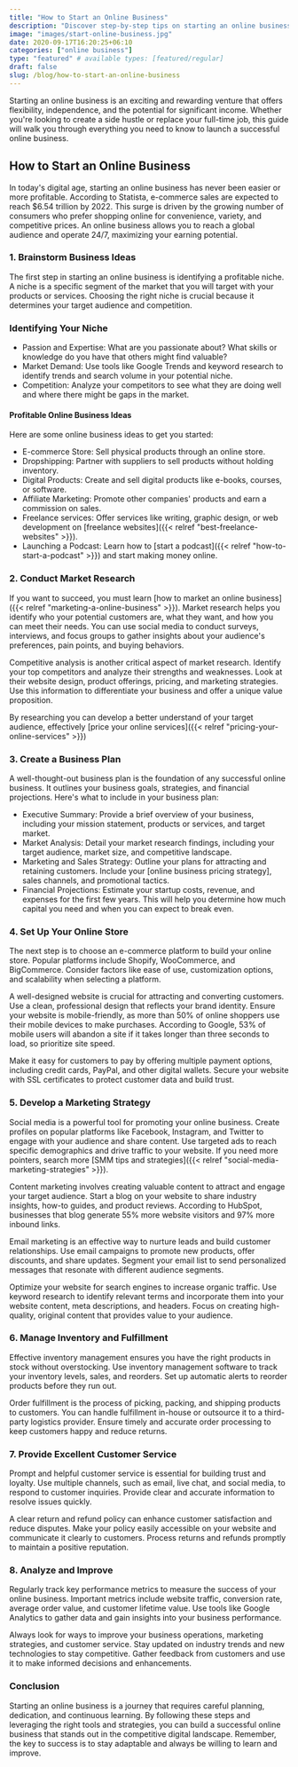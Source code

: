 ```yaml
---
title: "How to Start an Online Business"
description: "Discover step-by-step tips on starting an online business. Learn from idea generation to marketing strategies in this comprehensive guide."
image: "images/start-online-business.jpg"
date: 2020-09-17T16:20:25+06:10
categories: ["online business"]
type: "featured" # available types: [featured/regular]
draft: false
slug: /blog/how-to-start-an-online-business
---
```


Starting an online business is an exciting and rewarding venture that offers flexibility, independence, and the potential for significant income. Whether you're looking to create a side hustle or replace your full-time job, this guide will walk you through everything you need to know to launch a successful online business.

## How to Start an Online Business

In today's digital age, starting an online business has never been easier or more profitable. According to Statista, e-commerce sales are expected to reach $6.54 trillion by 2022. This surge is driven by the growing number of consumers who prefer shopping online for convenience, variety, and competitive prices. An online business allows you to reach a global audience and operate 24/7, maximizing your earning potential.

### 1. Brainstorm Business Ideas

The first step in starting an online business is identifying a profitable niche. A niche is a specific segment of the market that you will target with your products or services. Choosing the right niche is crucial because it determines your target audience and competition.

### Identifying Your Niche

* Passion and Expertise: What are you passionate about? What skills or knowledge do you have that others might find valuable?
* Market Demand: Use tools like Google Trends and keyword research to identify trends and search volume in your potential niche.
* Competition: Analyze your competitors to see what they are doing well and where there might be gaps in the market.

#### Profitable Online Business Ideas

Here are some online business ideas to get you started:

* E-commerce Store: Sell physical products through an online store.
* Dropshipping: Partner with suppliers to sell products without holding inventory.
* Digital Products: Create and sell digital products like e-books, courses, or software.
* Affiliate Marketing: Promote other companies' products and earn a commission on sales.
* Freelance services: Offer services like writing, graphic design, or web development on [freelance websites]({{< relref "best-freelance-websites" >}}).
* Launching a Podcast: Learn how to [start a podcast]({{< relref "how-to-start-a-podcast" >}}) and start making money online.

### 2. Conduct Market Research

If you want to succeed, you must learn [how to market an online business]({{< relref "marketing-a-online-business" >}}). Market research helps you identify who your potential customers are, what they want, and how you can meet their needs. You can use social media to conduct surveys, interviews, and focus groups to gather insights about your audience's preferences, pain points, and buying behaviors.

Competitive analysis is another critical aspect of market research. Identify your top competitors and analyze their strengths and weaknesses. Look at their website design, product offerings, pricing, and marketing strategies. Use this information to differentiate your business and offer a unique value proposition.

By researching you can develop a better understand of your target audience, effectively [price your online services]({{< relref "pricing-your-online-services" >}})


### 3. Create a Business Plan

A well-thought-out business plan is the foundation of any successful online business. It outlines your business goals, strategies, and financial projections. Here's what to include in your business plan:

* Executive Summary: Provide a brief overview of your business, including your mission statement, products or services, and target market.
* Market Analysis: Detail your market research findings, including your target audience, market size, and competitive landscape.
* Marketing and Sales Strategy: Outline your plans for attracting and retaining customers. Include your [online business pricing strategy], sales channels, and promotional tactics.
* Financial Projections: Estimate your startup costs, revenue, and expenses for the first few years. This will help you determine how much capital you need and when you can expect to break even.

### 4. Set Up Your Online Store

The next step is to choose an e-commerce platform to build your online store. Popular platforms include Shopify, WooCommerce, and BigCommerce. Consider factors like ease of use, customization options, and scalability when selecting a platform.

A well-designed website is crucial for attracting and converting customers. Use a clean, professional design that reflects your brand identity. Ensure your website is mobile-friendly, as more than 50% of online shoppers use their mobile devices to make purchases. According to Google, 53% of mobile users will abandon a site if it takes longer than three seconds to load, so prioritize site speed.

Make it easy for customers to pay by offering multiple payment options, including credit cards, PayPal, and other digital wallets. Secure your website with SSL certificates to protect customer data and build trust.

### 5. Develop a Marketing Strategy

Social media is a powerful tool for promoting your online business. Create profiles on popular platforms like Facebook, Instagram, and Twitter to engage with your audience and share content. Use targeted ads to reach specific demographics and drive traffic to your website. If you need more pointers, search more [SMM tips and strategies]({{< relref "social-media-marketing-strategies" >}}).

Content marketing involves creating valuable content to attract and engage your target audience. Start a blog on your website to share industry insights, how-to guides, and product reviews. According to HubSpot, businesses that blog generate 55% more website visitors and 97% more inbound links.

Email marketing is an effective way to nurture leads and build customer relationships. Use email campaigns to promote new products, offer discounts, and share updates. Segment your email list to send personalized messages that resonate with different audience segments.

Optimize your website for search engines to increase organic traffic. Use keyword research to identify relevant terms and incorporate them into your website content, meta descriptions, and headers. Focus on creating high-quality, original content that provides value to your audience.

### 6. Manage Inventory and Fulfillment

Effective inventory management ensures you have the right products in stock without overstocking. Use inventory management software to track your inventory levels, sales, and reorders. Set up automatic alerts to reorder products before they run out.

Order fulfillment is the process of picking, packing, and shipping products to customers. You can handle fulfillment in-house or outsource it to a third-party logistics provider. Ensure timely and accurate order processing to keep customers happy and reduce returns.

### 7. Provide Excellent Customer Service

Prompt and helpful customer service is essential for building trust and loyalty. Use multiple channels, such as email, live chat, and social media, to respond to customer inquiries. Provide clear and accurate information to resolve issues quickly.

A clear return and refund policy can enhance customer satisfaction and reduce disputes. Make your policy easily accessible on your website and communicate it clearly to customers. Process returns and refunds promptly to maintain a positive reputation.

### 8. Analyze and Improve

Regularly track key performance metrics to measure the success of your online business. Important metrics include website traffic, conversion rate, average order value, and customer lifetime value. Use tools like Google Analytics to gather data and gain insights into your business performance.

Always look for ways to improve your business operations, marketing strategies, and customer service. Stay updated on industry trends and new technologies to stay competitive. Gather feedback from customers and use it to make informed decisions and enhancements.

### Conclusion

Starting an online business is a journey that requires careful planning, dedication, and continuous learning. By following these steps and leveraging the right tools and strategies, you can build a successful online business that stands out in the competitive digital landscape. Remember, the key to success is to stay adaptable and always be willing to learn and improve.
